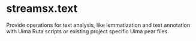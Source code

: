 # streamsx.text
Provide operations for text analysis, like lemmatization and text annotation with Uima Ruta scripts or existing project specific Uima pear files.
